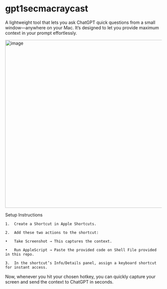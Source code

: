 # gpt1secmacraycast

A lightweight tool that lets you ask ChatGPT quick questions from a small window—anywhere on your Mac. It’s designed to let you provide maximum context in your prompt effortlessly.

<img width="714" height="541" alt="image" src="https://github.com/user-attachments/assets/ed6148ce-37ba-4604-8843-da8daf46e039" />


Setup Instructions

	1.	Create a Shortcut in Apple Shortcuts.
 
	2.	Add these two actions to the shortcut:
 
	•	Take Screenshot → This captures the context.
 
	•	Run AppleScript → Paste the provided code on Shell File provided in this repo.
 
	3.	In the shortcut’s Info/Details panel, assign a keyboard shortcut for instant access.

Now, whenever you hit your chosen hotkey, you can quickly capture your screen and send the context to ChatGPT in seconds.
